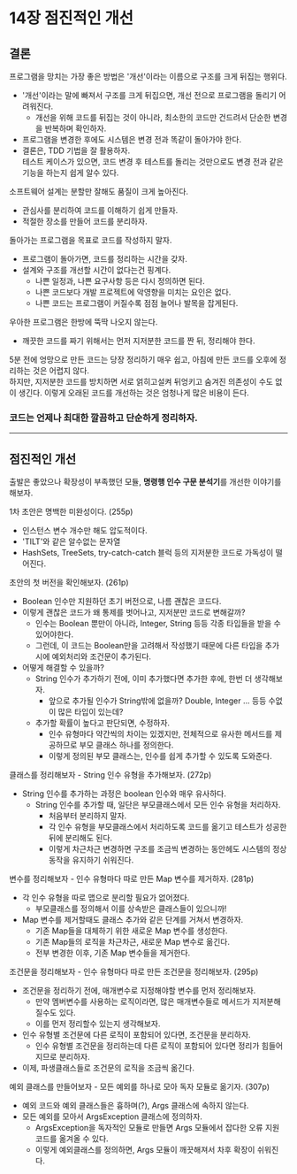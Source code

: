 # 14장 점진적인 개선

## 결론

프로그램을 망치는 가장 좋은 방법은 '개선'이라는 이름으로 구조를 크게 뒤집는 행위다.

- '개선'이라는 말에 빠져서 구조를 크게 뒤집으면, 개선 전으로 프로그램을 돌리기 어려워진다.
    - 개선을 위해 코드를 뒤집는 것이 아니라, 최소한의 코드만 건드려서 단순한 변경을 반복하며 확인하자.
- 프로그램을 변경한 후에도 시스템은 변경 전과 똑같이 돌아가야 한다.
- 결론은, TDD 기법을 잘 활용하자.  
테스트 케이스가 있으면, 코드 변경 후 테스트를 돌리는 것만으로도 변경 전과 같은 기능을 하는지 쉽게 알수 있다.

소프트웨어 설계는 분할만 잘해도 품질이 크게 높아진다.

- 관심사를 분리하여 코드를 이해하기 쉽게 만들자.
- 적절한 장소를 만들어 코드를 분리하자.

돌아가는 프로그램을 목표로 코드를 작성하지 말자.  

- 프로그램이 돌아가면, 코드를 정리하는 시간을 갖자.
- 설계와 구조를 개선할 시간이 없다는건 핑계다.
    - 나쁜 일정과, 나쁜 요구사항 등은 다시 정의하면 된다.
    - 나쁜 코드보다 개발 프로젝트에 악영향을 미치는 요인은 없다.
    - 나쁜 코드는 프로그램이 커질수록 점점 늘어나 발목을 잡게된다.

우아한 프로그램은 한방에 뚝딱 나오지 않는다.  

- 깨끗한 코드를 짜기 위해서는 먼저 지저분한 코드를 짠 뒤, 정리해야 한다.

5분 전에 엉망으로 만든 코드는 당장 정리하기 매우 쉽고, 아침에 만든 코드를 오후에 정리하는 것은 어렵지 않다.  
하지만, 지저분한 코드를 방치하면 서로 얽히고설켜 뒤엉키고 숨겨진 의존성이 수도 없이 생긴다. 이렇게 오래된 코드를 개선하는 것은 엄청나게 많은 비용이 든다.
### 코드는 언제나 최대한 깔끔하고 단순하게 정리하자.

---

## 점진적인 개선

출발은 좋았으나 확장성이 부족했던 모듈, **명령행 인수 구문 분석기**를 개선한 이야기를 해보자.

1차 초안은 명백한 미완성이다. (255p)

- 인스턴스 변수 개수만 해도 압도적이다.
- 'TILT'와 같은 알수없는 문자열
- HashSets, TreeSets, try-catch-catch 블럭 등의 지저분한 코드로 가독성이 떨어진다.

초안의 첫 버전을 확인해보자. (261p)

- Boolean 인수만 지원하던 초기 버전으로, 나름 괜찮은 코드다.
- 이렇게 괜찮은 코드가 왜 통제를 벗어나고, 지저분만 코드로 변해갈까?
    - 인수는 Boolean 뿐만이 아니라, Integer, String 등등 각종 타입들을 받을 수 있어야한다.
    - 그런데, 이 코드는 Boolean만을 고려해서 작성했기 때문에 다른 타입을 추가 시에 예외처리와 조건문이 추가된다.
- 어떻게 해결할 수 있을까?
    - String 인수가 추가하기 전에, 이미 추가했다면 추가한 후에, 한번 더 생각해보자. 
        - 앞으로 추가될 인수가 String밖에 없을까? Double, Integer ... 등등 수없이 많은 타입이 있는데?
    - 추가할 확률이 높다고 판단되면, 수정하자.
        - 인수 유형마다 약간씩의 차이는 있겠지만, 전체적으로 유사한 메서드를 제공하므로 부모 클래스 하나를 정의한다.  
        - 이렇게 정의된 부모 클래스는, 인수를 쉽게 추가할 수 있도록 도와준다.

클래스를 정리해보자 - String 인수 유형을 추가해보자. (272p)

- String 인수를 추가하는 과정은 boolean 인수와 매우 유사하다.
    - String 인수를 추가할 때, 일단은 부모클래스에서 모든 인수 유형을 처리하자.
        - 처음부터 분리하지 말자.
        - 각 인수 유형을 부모클래스에서 처리하도록 코드를 옮기고 테스트가 성공한뒤에 분리해도 된다.
        - 이렇게 차근차근 변경하면 구조를 조금씩 변경하는 동안헤도 시스템의 정상 동작을 유지하기 쉬워진다.

변수를 정리해보자 - 인수 유형마다 따로 만든 Map 변수를 제거하자. (281p)

- 각 인수 유형을 따로 맵으로 분리할 필요가 없어졌다.
    - 부모클래스를 정의해서 이를 상속받은 클래스들이 있으니까!
- Map 변수를 제거할때도 클래스 추가와 같은 단계를 거쳐서 변경하자.
    - 기존 Map들을 대체하기 위한 새로운 Map 변수를 생성한다.
    - 기존 Map들의 로직을 차근차근, 새로운 Map 변수로 옮긴다.
    - 전부 변경한 이후, 기존 Map 변수들을 제거한다.

조건문을 정리해보자 - 인수 유형마다 따로 만든 조건문을 정리해보자. (295p)

- 조건문을 정리하기 전에, 매개변수로 지정해야할 변수를 먼저 정리해보자.
    - 만약 멤버변수를 사용하는 로직이라면, 많은 매개변수들로 메서드가 지저분해질수도 있다.
    - 이를 먼저 정리할수 있는지 생각해보자.
- 인수 유형별 조건문에 다른 로직이 포함되어 있다면, 조건문을 분리하자.
    - 인수 유형별 조건문을 정리하는데 다른 로직이 포함되어 있다면 정리가 힘들어지므로 분리하자.
- 이제, 파생클래스들로 조건문의 로직을 조금씩 옮긴다. 

예외 클래스를 만들어보자 - 모든 예외를 하나로 모아 독자 모듈로 옮기자. (307p)

- 예외 코드와 예외 클래스들은 흉하며(?), Args 클래스에 속하지 않는다.
- 모든 예외를 모아서 ArgsException 클래스에 정의하자. 
    - ArgsException을 독자적인 모듈로 만들면 Args 모듈에서 잡다한 오류 지원 코드를 옮겨올 수 있다.
    - 이렇게 예외클래스를 정의하면, Args 모듈이 깨끗해져서 차후 확장이 쉬워진다.